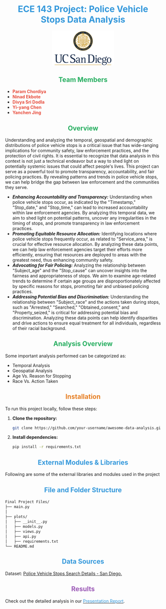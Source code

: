 <div align="center">

# <span style="color: #3498db;">ECE 143 Project: Police Vehicle Stops Data Analysis</span>

<img src="UCSD-Symbol.png" alt="Data Analysis" style="width:40%;">

</div>


## <div align="center"><span style="color: #27ae60;">Team Members</span></div>
- **<span style="color: #e74c3c;">Param Chordiya</span>**
- **<span style="color: #e74c3c;">Ninad Ekbote</span>**
- **<span style="color: #e74c3c;">Divya Sri Dodla</span>**
- **<span style="color: #e74c3c;">Yi-yang Chen</span>**
- **<span style="color: #e74c3c;">Yanchen Jing</span>**

## <div align="center"><span style="color: #27ae60;">Overview</span></div>

Understanding and analyzing the temporal, geospatial and demographic distributions of police vehicle stops is a critical issue that has wide-ranging implications for community safety, law enforcement practices, and the protection of civil rights. It is essential to recognize that data analysis in this context is not just a technical endeavor but a way to shed light on potentially systemic issues that could affect people's lives. This project can serve as a powerful tool to promote transparency, accountability, and fair policing practices. By revealing patterns and trends in police vehicle stops, we can help bridge the gap between law enforcement and the communities they serve.


- ***Enhancing Accountability and Transparency:*** 
Understanding when police vehicle stops occur, as indicated by the "Timestamp," "Stop_date," and "Stop_time," can lead to increased accountability within law enforcement agencies. By analyzing this temporal
data, we aim to shed light on potential patterns, uncover any irregularities in the timing of stops, and promote transparency in law enforcement practices.
- ***Promoting Equitable Resource Allocation:***
Identifying locations where police vehicle stops frequently occur, as related to "Service_area," is crucial for effective resource allocation. By analyzing these data points, we can help law enforcement agencies target their efforts more efficiently, ensuring that resources are deployed to areas with the greatest need, thus enhancing community safety.
- ***Advocating for Fair Policing:***
Analyzing the relationship between "Subject_age" and the "Stop_cause" can uncover insights into the fairness and appropriateness of stops. We aim to examine age-related trends to determine if certain age groups are disproportionately affected by specific reasons for stops, promoting fair and unbiased policing practices.
- ***Addressing Potential Bias and Discrimination:***
Understanding the relationship between "Subject_race" and the actions taken during stops, such as "Arrested," "Searched," "Obtained_consent," and "Property_seized," is critical for addressing potential bias and discrimination. Analyzing these data points can help identify disparities and drive actions to ensure equal treatment for all individuals, regardless of their racial background.

## <div align="center"><span style="color: #27ae60;">Analysis Overview</span></div>
Some important analysis performed can be categorized as:
- Temporal Analysis
- Geospatial Analysis
- Age Vs. Reason for Stopping
- Race Vs. Action Taken

## <div align="center"><span style="color: #e67e22;">Installation</span></div>

To run this project locally, follow these steps:

1. **Clone the repository:**

    ```bash
    git clone https://github.com/your-username/awesome-data-analysis.git
    ```

2. **Install dependencies:**

    ```bash
    pip install -r requirements.txt
    ```

## <div align="center"><span style="color: #3498db;">External Modules & Libraries</span></div>
Following are some of the external libraries and modules used in the project

## <div align="center"><span style="color: #3498db;">File and Folder Structure</span></div>

```text
Final Project Files/
├── main.py
│
├── plots/
│   ├── __init__.py
│   ├── models.py
│   ├── views.py
│   ├── api.py
│   ├── requirements.txt
└── README.md  
```

## <div align="center"><span style="color: #3498db;">Data Sources</span></div>

Dataset: [Police Vehicle Stops Search Details - San Diego.](https://data.sandiego.gov/datasets/police-vehicle-stops-search-details/)

## <div align="center"><span style="color: #9b59b6;">Results</span></div>

Check out the detailed analysis in our [<span style="color: #3498db;">Presentation Report</span>](reports/analysis_report.pdf).